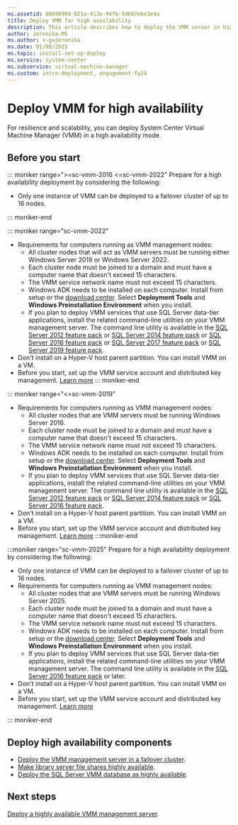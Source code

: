 ```yaml
---
ms.assetid: 00698994-021a-413e-94fb-54b07ebe3e4a
title: Deploy VMM for high availability
description: This article describes how to deploy the VMM server in high availability mode.
author: Jeronika-MS
ms.author: v-gajeronika
ms.date: 01/08/2025
ms.topic: install-set-up-deploy
ms.service: system-center
ms.subservice: virtual-machine-manager
ms.custom: intro-deployment, engagement-fy24
---
```


# Deploy VMM for high availability

For resilience and scalability, you can deploy System Center Virtual Machine Manager (VMM) in a high availability mode.

## Before you start
::: moniker range=">=sc-vmm-2016 <=sc-vmm-2022"
Prepare for a high availability deployment by considering the following:

- Only one instance of VMM can be deployed to a failover cluster of up to 16 nodes.

::: moniker-end

::: moniker range="sc-vmm-2022"
- Requirements for computers running as VMM management nodes:
  - All cluster nodes that will act as VMM servers must be running either Windows Server 2019 or Windows Server 2022.
  - Each cluster node must be joined to a domain and must have a computer name that doesn't exceed 15 characters.
  - The VMM service network name must not exceed 15 characters.
  - Windows ADK needs to be installed on each computer. Install from setup or the [download center](/windows-hardware/get-started/adk-install). Select **Deployment Tools** and **Windows Preinstallation Environment** when you install.
  - If you plan to deploy VMM services that use SQL Server data-tier applications, install the related command-line utilities on your VMM management server. The command line utility is available in the [SQL Server 2012 feature pack](https://www.microsoft.com/download/details.aspx?id=56041) or [SQL Server 2014 feature pack](https://www.microsoft.com/download/details.aspx?id=53164) or [SQL Server 2016 feature pack](https://www.microsoft.com/download/details.aspx?id=56833) or [SQL Server 2017 feature pack](https://www.microsoft.com/download/details.aspx?id=55992) or [SQL Server 2019 feature pack](https://www.microsoft.com/en-us/download/details.aspx?id=100450).
- Don't install on a Hyper-V host parent partition. You can install VMM on a VM.
- Before you start, set up the VMM service account and distributed key management. [Learn more](/previous-versions/system-center/system-center-2012-R2/gg697604(v=sc.12))
::: moniker-end

::: moniker range="<=sc-vmm-2019"
- Requirements for computers running as VMM management nodes:
  - All cluster nodes that are VMM servers must be running Windows Server 2016.
  - Each cluster node must be joined to a domain and must have a computer name that doesn't exceed 15 characters.
  - The VMM service network name must not exceed 15 characters.
  - Windows ADK needs to be installed on each computer. Install from setup or the [download center](/windows-hardware/get-started/adk-install). Select **Deployment Tools** and **Windows Preinstallation Environment** when you install.
  - If you plan to deploy VMM services that use SQL Server data-tier applications, install the related command-line utilities on your VMM management server. The command line utility is available in the [SQL Server 2012 feature pack](https://www.microsoft.com/download/details.aspx?id=56041) or [SQL Server 2014 feature pack](https://www.microsoft.com/download/details.aspx?id=53164) or [SQL Server 2016 feature pack](https://www.microsoft.com/download/details.aspx?id=56833).
- Don't install on a Hyper-V host parent partition. You can install VMM on a VM.
- Before you start, set up the VMM service account and distributed key management. [Learn more](/previous-versions/system-center/system-center-2012-R2/gg697604(v=sc.12))
:::moniker-end

:::moniker range="sc-vmm-2025"
Prepare for a high availability deployment by considering the following:

- Only one instance of VMM can be deployed to a failover cluster of up to 16 nodes.
- Requirements for computers running as VMM management nodes:
  - All cluster nodes that are VMM servers must be running Windows Server 2025.
  - Each cluster node must be joined to a domain and must have a computer name that doesn't exceed 15 characters.
  - The VMM service network name must not exceed 15 characters.
  - Windows ADK needs to be installed on each computer. Install from setup or the [download center](/windows-hardware/get-started/adk-install). Select **Deployment Tools** and **Windows Preinstallation Environment** when you install.
  - If you plan to deploy VMM services that use SQL Server data-tier applications, install the related command-line utilities on your VMM management server. The command line utility is available in the [SQL Server 2016 feature pack](https://www.microsoft.com/download/details.aspx?id=56833) or later.
- Don't install on a Hyper-V host parent partition. You can install VMM on a VM.
- Before you start, set up the VMM service account and distributed key management. [Learn more](/previous-versions/system-center/system-center-2012-R2/gg697604(v=sc.12))

::: moniker-end

## Deploy high availability components

- [Deploy the VMM management server in a failover cluster](ha-server.md).
- [Make library server file shares highly available](ha-library.md).
- [Deploy the SQL Server VMM database as highly available](ha-sql.md).

## Next steps

[Deploy a highly available VMM management server](./ha-server.md).

